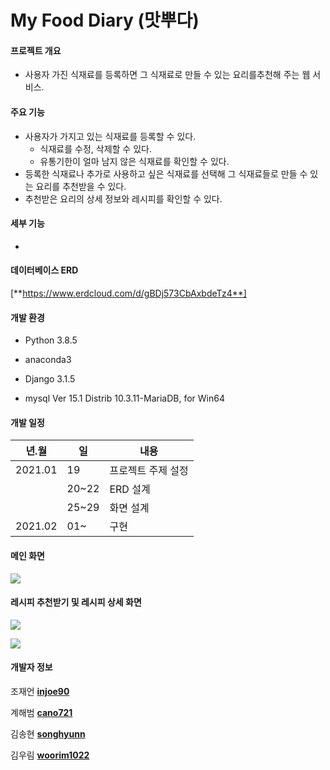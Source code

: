 # My Food Diary (맛뿌다)

#### 프로젝트 개요

* 사용자 가진 식재료를 등록하면 그 식재료로 만들 수 있는 요리를추천해 주는 웹 서비스.



#### 주요 기능

* 사용자가 가지고 있는 식재료를 등록할 수 있다.
  * 식재료를 수정, 삭제할 수 있다.
  * 유통기한이 얼마 남지 않은 식재료를 확인할 수 있다.
* 등록한 식재료나 추가로 사용하고 싶은 식재료를 선택해 그 식재료들로 만들 수 있는 요리를 추천받을 수 있다.
* 추천받은 요리의 상세 정보와 레시피를 확인할 수 있다. 

#### 세부 기능

* 



#### 데이터베이스 ERD

[**https://www.erdcloud.com/d/gBDj573CbAxbdeTz4**]





#### 개발 환경

* Python 3.8.5

* anaconda3

* Django 3.1.5

* mysql Ver 15.1 Distrib 10.3.11-MariaDB, for Win64



#### 개발 일정

| 년.월   | 일    | 내용               |
| ------- | ----- | ------------------ |
| 2021.01 | 19    | 프로젝트 주제 설정 |
|         | 20~22 | ERD 설계           |
|         | 25~29 | 화면 설계          |
| 2021.02 | 01~   | 구현               |


#### 메인 화면
<p aligin="center">
 <img src="https://user-images.githubusercontent.com/76922918/155883409-cf448176-a5ee-4a95-9776-710821fa944c.gif">
</p>

#### 레시피 추천받기 및 레시피 상세 화면
<p aligin="center">
 <img src="https://user-images.githubusercontent.com/76922918/155885367-d71ad042-8ad4-450b-a1fa-fc242b6e9960.gif">
</p>

<p aligin="center">
 <img src="https://user-images.githubusercontent.com/76922918/155885415-22016926-4663-40d2-a7b8-bc524b49286d.gif">
</p>



#### 개발자 정보

조재언 [**injoe90**](https://github.com/injoe90)

계해범 [**cano721**](https://github.com/cano721)

김송현 [**songhyunn**](https://github.com/songhyunn)

김우림 [**woorim1022**](https://github.com/woorim1022)

